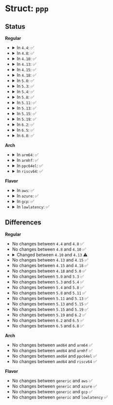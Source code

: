 # Struct: <code>ppp</code>

## Status
<b>Regular</b>
<ul>
<li>
<details>
<summary>In <code>4.4</code>: ✅</summary>

```c
struct ppp {
    struct ppp_file file;
    struct file *owner;
    struct list_head channels;
    int n_channels;
    spinlock_t rlock;
    spinlock_t wlock;
    int mru;
    unsigned int flags;
    unsigned int xstate;
    unsigned int rstate;
    int debug;
    struct slcompress *vj;
    enum NPmode npmode[6];
    struct sk_buff *xmit_pending;
    struct compressor *xcomp;
    void *xc_state;
    struct compressor *rcomp;
    void *rc_state;
    long unsigned int last_xmit;
    long unsigned int last_recv;
    struct net_device *dev;
    int closing;
    int nxchan;
    u32 nxseq;
    int mrru;
    u32 nextseq;
    u32 minseq;
    struct sk_buff_head mrq;
    struct bpf_prog *pass_filter;
    struct bpf_prog *active_filter;
    struct net *ppp_net;
    struct ppp_link_stats stats64;
};
```
</details>
</li>
<li>
<details>
<summary>In <code>4.8</code>: ✅</summary>

```c
struct ppp {
    struct ppp_file file;
    struct file *owner;
    struct list_head channels;
    int n_channels;
    spinlock_t rlock;
    spinlock_t wlock;
    int mru;
    unsigned int flags;
    unsigned int xstate;
    unsigned int rstate;
    int debug;
    struct slcompress *vj;
    enum NPmode npmode[6];
    struct sk_buff *xmit_pending;
    struct compressor *xcomp;
    void *xc_state;
    struct compressor *rcomp;
    void *rc_state;
    long unsigned int last_xmit;
    long unsigned int last_recv;
    struct net_device *dev;
    int closing;
    int nxchan;
    u32 nxseq;
    int mrru;
    u32 nextseq;
    u32 minseq;
    struct sk_buff_head mrq;
    struct bpf_prog *pass_filter;
    struct bpf_prog *active_filter;
    struct net *ppp_net;
    struct ppp_link_stats stats64;
};
```
</details>
</li>
<li>
<details>
<summary>In <code>4.10</code>: ✅</summary>

```c
struct ppp {
    struct ppp_file file;
    struct file *owner;
    struct list_head channels;
    int n_channels;
    spinlock_t rlock;
    spinlock_t wlock;
    int mru;
    unsigned int flags;
    unsigned int xstate;
    unsigned int rstate;
    int debug;
    struct slcompress *vj;
    enum NPmode npmode[6];
    struct sk_buff *xmit_pending;
    struct compressor *xcomp;
    void *xc_state;
    struct compressor *rcomp;
    void *rc_state;
    long unsigned int last_xmit;
    long unsigned int last_recv;
    struct net_device *dev;
    int closing;
    int nxchan;
    u32 nxseq;
    int mrru;
    u32 nextseq;
    u32 minseq;
    struct sk_buff_head mrq;
    struct bpf_prog *pass_filter;
    struct bpf_prog *active_filter;
    struct net *ppp_net;
    struct ppp_link_stats stats64;
};
```
</details>
</li>
<li>
<details>
<summary>In <code>4.13</code>: ✅</summary>

```c
struct ppp {
    struct ppp_file file;
    struct file *owner;
    struct list_head channels;
    int n_channels;
    spinlock_t rlock;
    spinlock_t wlock;
    int *xmit_recursion;
    int mru;
    unsigned int flags;
    unsigned int xstate;
    unsigned int rstate;
    int debug;
    struct slcompress *vj;
    enum NPmode npmode[6];
    struct sk_buff *xmit_pending;
    struct compressor *xcomp;
    void *xc_state;
    struct compressor *rcomp;
    void *rc_state;
    long unsigned int last_xmit;
    long unsigned int last_recv;
    struct net_device *dev;
    int closing;
    int nxchan;
    u32 nxseq;
    int mrru;
    u32 nextseq;
    u32 minseq;
    struct sk_buff_head mrq;
    struct bpf_prog *pass_filter;
    struct bpf_prog *active_filter;
    struct net *ppp_net;
    struct ppp_link_stats stats64;
};
```
</details>
</li>
<li>
<details>
<summary>In <code>4.15</code>: ✅</summary>

```c
struct ppp {
    struct ppp_file file;
    struct file *owner;
    struct list_head channels;
    int n_channels;
    spinlock_t rlock;
    spinlock_t wlock;
    int *xmit_recursion;
    int mru;
    unsigned int flags;
    unsigned int xstate;
    unsigned int rstate;
    int debug;
    struct slcompress *vj;
    enum NPmode npmode[6];
    struct sk_buff *xmit_pending;
    struct compressor *xcomp;
    void *xc_state;
    struct compressor *rcomp;
    void *rc_state;
    long unsigned int last_xmit;
    long unsigned int last_recv;
    struct net_device *dev;
    int closing;
    int nxchan;
    u32 nxseq;
    int mrru;
    u32 nextseq;
    u32 minseq;
    struct sk_buff_head mrq;
    struct bpf_prog *pass_filter;
    struct bpf_prog *active_filter;
    struct net *ppp_net;
    struct ppp_link_stats stats64;
};
```
</details>
</li>
<li>
<details>
<summary>In <code>4.18</code>: ✅</summary>

```c
struct ppp {
    struct ppp_file file;
    struct file *owner;
    struct list_head channels;
    int n_channels;
    spinlock_t rlock;
    spinlock_t wlock;
    int *xmit_recursion;
    int mru;
    unsigned int flags;
    unsigned int xstate;
    unsigned int rstate;
    int debug;
    struct slcompress *vj;
    enum NPmode npmode[6];
    struct sk_buff *xmit_pending;
    struct compressor *xcomp;
    void *xc_state;
    struct compressor *rcomp;
    void *rc_state;
    long unsigned int last_xmit;
    long unsigned int last_recv;
    struct net_device *dev;
    int closing;
    int nxchan;
    u32 nxseq;
    int mrru;
    u32 nextseq;
    u32 minseq;
    struct sk_buff_head mrq;
    struct bpf_prog *pass_filter;
    struct bpf_prog *active_filter;
    struct net *ppp_net;
    struct ppp_link_stats stats64;
};
```
</details>
</li>
<li>
<details>
<summary>In <code>5.0</code>: ✅</summary>

```c
struct ppp {
    struct ppp_file file;
    struct file *owner;
    struct list_head channels;
    int n_channels;
    spinlock_t rlock;
    spinlock_t wlock;
    int *xmit_recursion;
    int mru;
    unsigned int flags;
    unsigned int xstate;
    unsigned int rstate;
    int debug;
    struct slcompress *vj;
    enum NPmode npmode[6];
    struct sk_buff *xmit_pending;
    struct compressor *xcomp;
    void *xc_state;
    struct compressor *rcomp;
    void *rc_state;
    long unsigned int last_xmit;
    long unsigned int last_recv;
    struct net_device *dev;
    int closing;
    int nxchan;
    u32 nxseq;
    int mrru;
    u32 nextseq;
    u32 minseq;
    struct sk_buff_head mrq;
    struct bpf_prog *pass_filter;
    struct bpf_prog *active_filter;
    struct net *ppp_net;
    struct ppp_link_stats stats64;
};
```
</details>
</li>
<li>
<details>
<summary>In <code>5.3</code>: ✅</summary>

```c
struct ppp {
    struct ppp_file file;
    struct file *owner;
    struct list_head channels;
    int n_channels;
    spinlock_t rlock;
    spinlock_t wlock;
    int *xmit_recursion;
    int mru;
    unsigned int flags;
    unsigned int xstate;
    unsigned int rstate;
    int debug;
    struct slcompress *vj;
    enum NPmode npmode[6];
    struct sk_buff *xmit_pending;
    struct compressor *xcomp;
    void *xc_state;
    struct compressor *rcomp;
    void *rc_state;
    long unsigned int last_xmit;
    long unsigned int last_recv;
    struct net_device *dev;
    int closing;
    int nxchan;
    u32 nxseq;
    int mrru;
    u32 nextseq;
    u32 minseq;
    struct sk_buff_head mrq;
    struct bpf_prog *pass_filter;
    struct bpf_prog *active_filter;
    struct net *ppp_net;
    struct ppp_link_stats stats64;
};
```
</details>
</li>
<li>
<details>
<summary>In <code>5.4</code>: ✅</summary>

```c
struct ppp {
    struct ppp_file file;
    struct file *owner;
    struct list_head channels;
    int n_channels;
    spinlock_t rlock;
    spinlock_t wlock;
    int *xmit_recursion;
    int mru;
    unsigned int flags;
    unsigned int xstate;
    unsigned int rstate;
    int debug;
    struct slcompress *vj;
    enum NPmode npmode[6];
    struct sk_buff *xmit_pending;
    struct compressor *xcomp;
    void *xc_state;
    struct compressor *rcomp;
    void *rc_state;
    long unsigned int last_xmit;
    long unsigned int last_recv;
    struct net_device *dev;
    int closing;
    int nxchan;
    u32 nxseq;
    int mrru;
    u32 nextseq;
    u32 minseq;
    struct sk_buff_head mrq;
    struct bpf_prog *pass_filter;
    struct bpf_prog *active_filter;
    struct net *ppp_net;
    struct ppp_link_stats stats64;
};
```
</details>
</li>
<li>
<details>
<summary>In <code>5.8</code>: ✅</summary>

```c
struct ppp {
    struct ppp_file file;
    struct file *owner;
    struct list_head channels;
    int n_channels;
    spinlock_t rlock;
    spinlock_t wlock;
    int *xmit_recursion;
    int mru;
    unsigned int flags;
    unsigned int xstate;
    unsigned int rstate;
    int debug;
    struct slcompress *vj;
    enum NPmode npmode[6];
    struct sk_buff *xmit_pending;
    struct compressor *xcomp;
    void *xc_state;
    struct compressor *rcomp;
    void *rc_state;
    long unsigned int last_xmit;
    long unsigned int last_recv;
    struct net_device *dev;
    int closing;
    int nxchan;
    u32 nxseq;
    int mrru;
    u32 nextseq;
    u32 minseq;
    struct sk_buff_head mrq;
    struct bpf_prog *pass_filter;
    struct bpf_prog *active_filter;
    struct net *ppp_net;
    struct ppp_link_stats stats64;
};
```
</details>
</li>
<li>
<details>
<summary>In <code>5.11</code>: ✅</summary>

```c
struct ppp {
    struct ppp_file file;
    struct file *owner;
    struct list_head channels;
    int n_channels;
    spinlock_t rlock;
    spinlock_t wlock;
    int *xmit_recursion;
    int mru;
    unsigned int flags;
    unsigned int xstate;
    unsigned int rstate;
    int debug;
    struct slcompress *vj;
    enum NPmode npmode[6];
    struct sk_buff *xmit_pending;
    struct compressor *xcomp;
    void *xc_state;
    struct compressor *rcomp;
    void *rc_state;
    long unsigned int last_xmit;
    long unsigned int last_recv;
    struct net_device *dev;
    int closing;
    int nxchan;
    u32 nxseq;
    int mrru;
    u32 nextseq;
    u32 minseq;
    struct sk_buff_head mrq;
    struct bpf_prog *pass_filter;
    struct bpf_prog *active_filter;
    struct net *ppp_net;
    struct ppp_link_stats stats64;
};
```
</details>
</li>
<li>
<details>
<summary>In <code>5.13</code>: ✅</summary>

```c
struct ppp {
    struct ppp_file file;
    struct file *owner;
    struct list_head channels;
    int n_channels;
    spinlock_t rlock;
    spinlock_t wlock;
    int *xmit_recursion;
    int mru;
    unsigned int flags;
    unsigned int xstate;
    unsigned int rstate;
    int debug;
    struct slcompress *vj;
    enum NPmode npmode[6];
    struct sk_buff *xmit_pending;
    struct compressor *xcomp;
    void *xc_state;
    struct compressor *rcomp;
    void *rc_state;
    long unsigned int last_xmit;
    long unsigned int last_recv;
    struct net_device *dev;
    int closing;
    int nxchan;
    u32 nxseq;
    int mrru;
    u32 nextseq;
    u32 minseq;
    struct sk_buff_head mrq;
    struct bpf_prog *pass_filter;
    struct bpf_prog *active_filter;
    struct net *ppp_net;
    struct ppp_link_stats stats64;
};
```
</details>
</li>
<li>
<details>
<summary>In <code>5.15</code>: ✅</summary>

```c
struct ppp {
    struct ppp_file file;
    struct file *owner;
    struct list_head channels;
    int n_channels;
    spinlock_t rlock;
    spinlock_t wlock;
    int *xmit_recursion;
    int mru;
    unsigned int flags;
    unsigned int xstate;
    unsigned int rstate;
    int debug;
    struct slcompress *vj;
    enum NPmode npmode[6];
    struct sk_buff *xmit_pending;
    struct compressor *xcomp;
    void *xc_state;
    struct compressor *rcomp;
    void *rc_state;
    long unsigned int last_xmit;
    long unsigned int last_recv;
    struct net_device *dev;
    int closing;
    int nxchan;
    u32 nxseq;
    int mrru;
    u32 nextseq;
    u32 minseq;
    struct sk_buff_head mrq;
    struct bpf_prog *pass_filter;
    struct bpf_prog *active_filter;
    struct net *ppp_net;
    struct ppp_link_stats stats64;
};
```
</details>
</li>
<li>
<details>
<summary>In <code>5.19</code>: ✅</summary>

```c
struct ppp {
    struct ppp_file file;
    struct file *owner;
    struct list_head channels;
    int n_channels;
    spinlock_t rlock;
    spinlock_t wlock;
    int *xmit_recursion;
    int mru;
    unsigned int flags;
    unsigned int xstate;
    unsigned int rstate;
    int debug;
    struct slcompress *vj;
    enum NPmode npmode[6];
    struct sk_buff *xmit_pending;
    struct compressor *xcomp;
    void *xc_state;
    struct compressor *rcomp;
    void *rc_state;
    long unsigned int last_xmit;
    long unsigned int last_recv;
    struct net_device *dev;
    int closing;
    int nxchan;
    u32 nxseq;
    int mrru;
    u32 nextseq;
    u32 minseq;
    struct sk_buff_head mrq;
    struct bpf_prog *pass_filter;
    struct bpf_prog *active_filter;
    struct net *ppp_net;
    struct ppp_link_stats stats64;
};
```
</details>
</li>
<li>
<details>
<summary>In <code>6.2</code>: ✅</summary>

```c
struct ppp {
    struct ppp_file file;
    struct file *owner;
    struct list_head channels;
    int n_channels;
    spinlock_t rlock;
    spinlock_t wlock;
    int *xmit_recursion;
    int mru;
    unsigned int flags;
    unsigned int xstate;
    unsigned int rstate;
    int debug;
    struct slcompress *vj;
    enum NPmode npmode[6];
    struct sk_buff *xmit_pending;
    struct compressor *xcomp;
    void *xc_state;
    struct compressor *rcomp;
    void *rc_state;
    long unsigned int last_xmit;
    long unsigned int last_recv;
    struct net_device *dev;
    int closing;
    int nxchan;
    u32 nxseq;
    int mrru;
    u32 nextseq;
    u32 minseq;
    struct sk_buff_head mrq;
    struct bpf_prog *pass_filter;
    struct bpf_prog *active_filter;
    struct net *ppp_net;
    struct ppp_link_stats stats64;
};
```
</details>
</li>
<li>
<details>
<summary>In <code>6.5</code>: ✅</summary>

```c
struct ppp {
    struct ppp_file file;
    struct file *owner;
    struct list_head channels;
    int n_channels;
    spinlock_t rlock;
    spinlock_t wlock;
    int *xmit_recursion;
    int mru;
    unsigned int flags;
    unsigned int xstate;
    unsigned int rstate;
    int debug;
    struct slcompress *vj;
    enum NPmode npmode[6];
    struct sk_buff *xmit_pending;
    struct compressor *xcomp;
    void *xc_state;
    struct compressor *rcomp;
    void *rc_state;
    long unsigned int last_xmit;
    long unsigned int last_recv;
    struct net_device *dev;
    int closing;
    int nxchan;
    u32 nxseq;
    int mrru;
    u32 nextseq;
    u32 minseq;
    struct sk_buff_head mrq;
    struct bpf_prog *pass_filter;
    struct bpf_prog *active_filter;
    struct net *ppp_net;
    struct ppp_link_stats stats64;
};
```
</details>
</li>
<li>
<details>
<summary>In <code>6.8</code>: ✅</summary>

```c
struct ppp {
    struct ppp_file file;
    struct file *owner;
    struct list_head channels;
    int n_channels;
    spinlock_t rlock;
    spinlock_t wlock;
    int *xmit_recursion;
    int mru;
    unsigned int flags;
    unsigned int xstate;
    unsigned int rstate;
    int debug;
    struct slcompress *vj;
    enum NPmode npmode[6];
    struct sk_buff *xmit_pending;
    struct compressor *xcomp;
    void *xc_state;
    struct compressor *rcomp;
    void *rc_state;
    long unsigned int last_xmit;
    long unsigned int last_recv;
    struct net_device *dev;
    int closing;
    int nxchan;
    u32 nxseq;
    int mrru;
    u32 nextseq;
    u32 minseq;
    struct sk_buff_head mrq;
    struct bpf_prog *pass_filter;
    struct bpf_prog *active_filter;
    struct net *ppp_net;
    struct ppp_link_stats stats64;
};
```
</details>
</li>
</ul>
<b>Arch</b>
<ul>
<li>
<details>
<summary>In <code>arm64</code>: ✅</summary>

```c
struct ppp {
    struct ppp_file file;
    struct file *owner;
    struct list_head channels;
    int n_channels;
    spinlock_t rlock;
    spinlock_t wlock;
    int *xmit_recursion;
    int mru;
    unsigned int flags;
    unsigned int xstate;
    unsigned int rstate;
    int debug;
    struct slcompress *vj;
    enum NPmode npmode[6];
    struct sk_buff *xmit_pending;
    struct compressor *xcomp;
    void *xc_state;
    struct compressor *rcomp;
    void *rc_state;
    long unsigned int last_xmit;
    long unsigned int last_recv;
    struct net_device *dev;
    int closing;
    int nxchan;
    u32 nxseq;
    int mrru;
    u32 nextseq;
    u32 minseq;
    struct sk_buff_head mrq;
    struct bpf_prog *pass_filter;
    struct bpf_prog *active_filter;
    struct net *ppp_net;
    struct ppp_link_stats stats64;
};
```
</details>
</li>
<li>
<details>
<summary>In <code>armhf</code>: ✅</summary>

```c
struct ppp {
    struct ppp_file file;
    struct file *owner;
    struct list_head channels;
    int n_channels;
    spinlock_t rlock;
    spinlock_t wlock;
    int *xmit_recursion;
    int mru;
    unsigned int flags;
    unsigned int xstate;
    unsigned int rstate;
    int debug;
    struct slcompress *vj;
    enum NPmode npmode[6];
    struct sk_buff *xmit_pending;
    struct compressor *xcomp;
    void *xc_state;
    struct compressor *rcomp;
    void *rc_state;
    long unsigned int last_xmit;
    long unsigned int last_recv;
    struct net_device *dev;
    int closing;
    int nxchan;
    u32 nxseq;
    int mrru;
    u32 nextseq;
    u32 minseq;
    struct sk_buff_head mrq;
    struct bpf_prog *pass_filter;
    struct bpf_prog *active_filter;
    struct net *ppp_net;
    struct ppp_link_stats stats64;
};
```
</details>
</li>
<li>
<details>
<summary>In <code>ppc64el</code>: ✅</summary>

```c
struct ppp {
    struct ppp_file file;
    struct file *owner;
    struct list_head channels;
    int n_channels;
    spinlock_t rlock;
    spinlock_t wlock;
    int *xmit_recursion;
    int mru;
    unsigned int flags;
    unsigned int xstate;
    unsigned int rstate;
    int debug;
    struct slcompress *vj;
    enum NPmode npmode[6];
    struct sk_buff *xmit_pending;
    struct compressor *xcomp;
    void *xc_state;
    struct compressor *rcomp;
    void *rc_state;
    long unsigned int last_xmit;
    long unsigned int last_recv;
    struct net_device *dev;
    int closing;
    int nxchan;
    u32 nxseq;
    int mrru;
    u32 nextseq;
    u32 minseq;
    struct sk_buff_head mrq;
    struct bpf_prog *pass_filter;
    struct bpf_prog *active_filter;
    struct net *ppp_net;
    struct ppp_link_stats stats64;
};
```
</details>
</li>
<li>
<details>
<summary>In <code>riscv64</code>: ✅</summary>

```c
struct ppp {
    struct ppp_file file;
    struct file *owner;
    struct list_head channels;
    int n_channels;
    spinlock_t rlock;
    spinlock_t wlock;
    int *xmit_recursion;
    int mru;
    unsigned int flags;
    unsigned int xstate;
    unsigned int rstate;
    int debug;
    struct slcompress *vj;
    enum NPmode npmode[6];
    struct sk_buff *xmit_pending;
    struct compressor *xcomp;
    void *xc_state;
    struct compressor *rcomp;
    void *rc_state;
    long unsigned int last_xmit;
    long unsigned int last_recv;
    struct net_device *dev;
    int closing;
    int nxchan;
    u32 nxseq;
    int mrru;
    u32 nextseq;
    u32 minseq;
    struct sk_buff_head mrq;
    struct bpf_prog *pass_filter;
    struct bpf_prog *active_filter;
    struct net *ppp_net;
    struct ppp_link_stats stats64;
};
```
</details>
</li>
</ul>
<b>Flavor</b>
<ul>
<li>
<details>
<summary>In <code>aws</code>: ✅</summary>

```c
struct ppp {
    struct ppp_file file;
    struct file *owner;
    struct list_head channels;
    int n_channels;
    spinlock_t rlock;
    spinlock_t wlock;
    int *xmit_recursion;
    int mru;
    unsigned int flags;
    unsigned int xstate;
    unsigned int rstate;
    int debug;
    struct slcompress *vj;
    enum NPmode npmode[6];
    struct sk_buff *xmit_pending;
    struct compressor *xcomp;
    void *xc_state;
    struct compressor *rcomp;
    void *rc_state;
    long unsigned int last_xmit;
    long unsigned int last_recv;
    struct net_device *dev;
    int closing;
    int nxchan;
    u32 nxseq;
    int mrru;
    u32 nextseq;
    u32 minseq;
    struct sk_buff_head mrq;
    struct bpf_prog *pass_filter;
    struct bpf_prog *active_filter;
    struct net *ppp_net;
    struct ppp_link_stats stats64;
};
```
</details>
</li>
<li>
<details>
<summary>In <code>azure</code>: ✅</summary>

```c
struct ppp {
    struct ppp_file file;
    struct file *owner;
    struct list_head channels;
    int n_channels;
    spinlock_t rlock;
    spinlock_t wlock;
    int *xmit_recursion;
    int mru;
    unsigned int flags;
    unsigned int xstate;
    unsigned int rstate;
    int debug;
    struct slcompress *vj;
    enum NPmode npmode[6];
    struct sk_buff *xmit_pending;
    struct compressor *xcomp;
    void *xc_state;
    struct compressor *rcomp;
    void *rc_state;
    long unsigned int last_xmit;
    long unsigned int last_recv;
    struct net_device *dev;
    int closing;
    int nxchan;
    u32 nxseq;
    int mrru;
    u32 nextseq;
    u32 minseq;
    struct sk_buff_head mrq;
    struct bpf_prog *pass_filter;
    struct bpf_prog *active_filter;
    struct net *ppp_net;
    struct ppp_link_stats stats64;
};
```
</details>
</li>
<li>
<details>
<summary>In <code>gcp</code>: ✅</summary>

```c
struct ppp {
    struct ppp_file file;
    struct file *owner;
    struct list_head channels;
    int n_channels;
    spinlock_t rlock;
    spinlock_t wlock;
    int *xmit_recursion;
    int mru;
    unsigned int flags;
    unsigned int xstate;
    unsigned int rstate;
    int debug;
    struct slcompress *vj;
    enum NPmode npmode[6];
    struct sk_buff *xmit_pending;
    struct compressor *xcomp;
    void *xc_state;
    struct compressor *rcomp;
    void *rc_state;
    long unsigned int last_xmit;
    long unsigned int last_recv;
    struct net_device *dev;
    int closing;
    int nxchan;
    u32 nxseq;
    int mrru;
    u32 nextseq;
    u32 minseq;
    struct sk_buff_head mrq;
    struct bpf_prog *pass_filter;
    struct bpf_prog *active_filter;
    struct net *ppp_net;
    struct ppp_link_stats stats64;
};
```
</details>
</li>
<li>
<details>
<summary>In <code>lowlatency</code>: ✅</summary>

```c
struct ppp {
    struct ppp_file file;
    struct file *owner;
    struct list_head channels;
    int n_channels;
    spinlock_t rlock;
    spinlock_t wlock;
    int *xmit_recursion;
    int mru;
    unsigned int flags;
    unsigned int xstate;
    unsigned int rstate;
    int debug;
    struct slcompress *vj;
    enum NPmode npmode[6];
    struct sk_buff *xmit_pending;
    struct compressor *xcomp;
    void *xc_state;
    struct compressor *rcomp;
    void *rc_state;
    long unsigned int last_xmit;
    long unsigned int last_recv;
    struct net_device *dev;
    int closing;
    int nxchan;
    u32 nxseq;
    int mrru;
    u32 nextseq;
    u32 minseq;
    struct sk_buff_head mrq;
    struct bpf_prog *pass_filter;
    struct bpf_prog *active_filter;
    struct net *ppp_net;
    struct ppp_link_stats stats64;
};
```
</details>
</li>
</ul>

## Differences
<b>Regular</b>
<ul>
<li>
No changes between <code>4.4</code> and <code>4.8</code> ✅
</li>
<li>
No changes between <code>4.8</code> and <code>4.10</code> ✅
</li>
<li>
<details>
<summary>Changed between <code>4.10</code> and <code>4.13</code> ⚠️</summary>
<ul>
<li>
<b>Field added. </b>
<code>int *xmit_recursion</code>
</li>
</ul>
</details>
</li>
<li>
No changes between <code>4.13</code> and <code>4.15</code> ✅
</li>
<li>
No changes between <code>4.15</code> and <code>4.18</code> ✅
</li>
<li>
No changes between <code>4.18</code> and <code>5.0</code> ✅
</li>
<li>
No changes between <code>5.0</code> and <code>5.3</code> ✅
</li>
<li>
No changes between <code>5.3</code> and <code>5.4</code> ✅
</li>
<li>
No changes between <code>5.4</code> and <code>5.8</code> ✅
</li>
<li>
No changes between <code>5.8</code> and <code>5.11</code> ✅
</li>
<li>
No changes between <code>5.11</code> and <code>5.13</code> ✅
</li>
<li>
No changes between <code>5.13</code> and <code>5.15</code> ✅
</li>
<li>
No changes between <code>5.15</code> and <code>5.19</code> ✅
</li>
<li>
No changes between <code>5.19</code> and <code>6.2</code> ✅
</li>
<li>
No changes between <code>6.2</code> and <code>6.5</code> ✅
</li>
<li>
No changes between <code>6.5</code> and <code>6.8</code> ✅
</li>
</ul>
<b>Arch</b>
<ul>
<li>
No changes between <code>amd64</code> and <code>arm64</code> ✅
</li>
<li>
No changes between <code>amd64</code> and <code>armhf</code> ✅
</li>
<li>
No changes between <code>amd64</code> and <code>ppc64el</code> ✅
</li>
<li>
No changes between <code>amd64</code> and <code>riscv64</code> ✅
</li>
</ul>
<b>Flavor</b>
<ul>
<li>
No changes between <code>generic</code> and <code>aws</code> ✅
</li>
<li>
No changes between <code>generic</code> and <code>azure</code> ✅
</li>
<li>
No changes between <code>generic</code> and <code>gcp</code> ✅
</li>
<li>
No changes between <code>generic</code> and <code>lowlatency</code> ✅
</li>
</ul>

